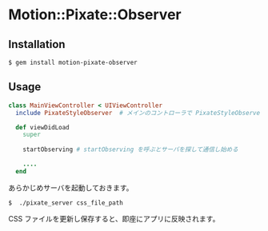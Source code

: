 # Motion::Pixate::Observer


## Installation

```
$ gem install motion-pixate-observer
```

## Usage

```ruby
class MainViewController < UIViewController
  include PixateStyleObserver  # メインのコントローラで PixateStyleObserver を include する

  def viewDidLoad
    super
    
    startObserving # startObserving を呼ぶとサーバを探して通信し始める

    ....
  end

```

あらかじめサーバを起動しておきます。
```
$  ./pixate_server css_file_path
```

CSS ファイルを更新し保存すると、即座にアプリに反映されます。

